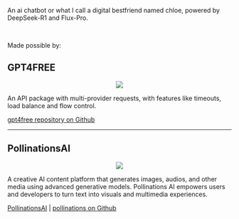 An ai chatbot or what I call a digital bestfriend named chloe, powered by DeepSeek-R1 and Flux-Pro.

<br />

Made possible by:
## GPT4FREE

<p align="center">
  <img src="https://repository-images.githubusercontent.com/620936652/91a636f9-cfdc-4237-bbba-460ee7bb899a" />
</p>

An API package with multi-provider requests, with features like timeouts, load balance and flow control.

[gpt4free repository on Github](https://github.com/xtekky/gpt4free)

---

## PollinationsAI

<p align="center">
  <img src="https://camo.githubusercontent.com/42abea0d5c9cece8dde650803d108ad2157cd70ccd83ca7fc2f49718b70f4d15/68747470733a2f2f696d6167652e706f6c6c696e6174696f6e732e61692f70726f6d70742f4372656174652b612b6c6f676f2b666f722b506f6c6c696e6174696f6e732b41492b666561747572696e672b616e2b61627374726163742b666c6f7765722b626c6f6f6d696e672b6469676974616c2b706574616c732b676c6f77696e672b63656e7465722b667574757269737469632b666f6e742b506f6c6c696e6174696f6e732b41493f77696474683d353132266865696768743d323536266e6f6c6f676f3d74727565" />
</p>

A creative AI content platform that generates images, audios, and other media using advanced generative models. Pollinations AI empowers users and developers to turn text into visuals and multimedia experiences.

[PollinationsAI](https://pollinations.ai) | [pollinations on Github](https://github.com/pollinations/pollinations)
